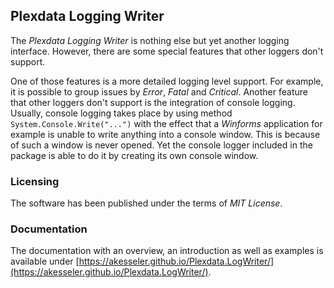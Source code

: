 
## Plexdata Logging Writer

The _Plexdata Logging Writer_ is nothing else but yet another logging interface. However, there are some special features that other loggers don't support. 

One of those features is a more detailed logging level support. For example, it is possible to group issues by _Error_, _Fatal_ and _Critical_. Another feature that other loggers don't support is the integration of console logging. Usually, console logging takes place by using method ``System.Console.Write("...")`` with the effect that a _Winforms_ application for example is unable to write anything into a console window. This is because of such a window is never opened. Yet the console logger included in the package is able to do it by creating its own console window.

### Licensing

The software has been published under the terms of _MIT License_.

### Documentation

The documentation with an overview, an introduction as well as examples is available under [https://akesseler.github.io/Plexdata.LogWriter/](https://akesseler.github.io/Plexdata.LogWriter/).
